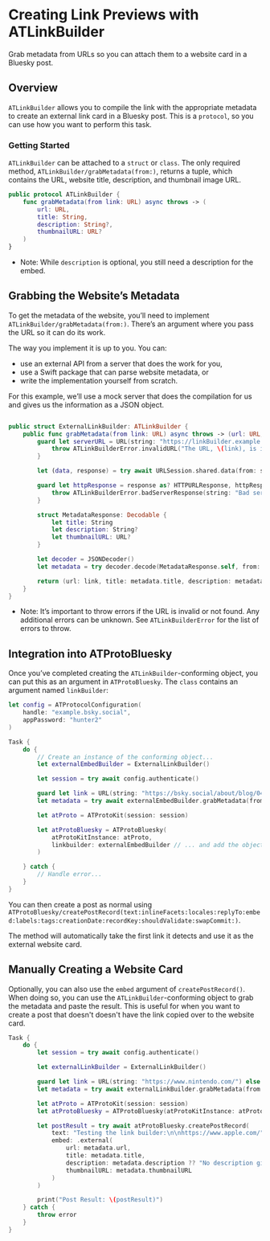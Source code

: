 # Creating Link Previews with ATLinkBuilder

Grab metadata from URLs so you can attach them to a website card in a Bluesky post.

## Overview

``ATLinkBuilder`` allows you to compile the link with the appropriate metadata to create an external link card in a Bluesky post. This is a `protocol`, so you can use how you want to perform this task.

### Getting Started

`ATLinkBuilder` can be attached to a `struct` or `class`. The only required method, ``ATLinkBuilder/grabMetadata(from:)``, returns a tuple, which contains the URL, website title, description, and thumbnail image URL.

```swift
public protocol ATLinkBuilder {
    func grabMetadata(from link: URL) async throws -> (
        url: URL,
        title: String,
        description: String?,
        thumbnailURL: URL?
    )
}
```

- Note: While `description` is optional, you still need a description for the embed.

## Grabbing the Website’s Metadata

To get the metadata of the website, you’ll need to implement ``ATLinkBuilder/grabMetadata(from:)``. There’s an argument where you pass the URL so it can do its work.

The way you implement it is up to you. You can:
- use an external API from a server that does the work for you,
- use a Swift package that can parse website metadata, or
- write the implementation yourself from scratch.

For this example, we’ll use a mock server that does the compilation for us and gives us the information as a JSON object.

```swift

public struct ExternalLinkBuilder: ATLinkBuilder {
    public func grabMetadata(from link: URL) async throws -> (url: URL, title: String, description: String?, thumbnailURL: URL?) {
        guard let serverURL = URL(string: "https://linkBuilder.example.com/api/metadata?link=\(link.absoluteString)") else {
            throw ATLinkBuilderError.invalidURL("The URL, \(link), is invalid.")
        }

        let (data, response) = try await URLSession.shared.data(from: serverURL)

        guard let httpResponse = response as? HTTPURLResponse, httpResponse.statusCode == 200 else {
            throw ATLinkBuilderError.badServerResponse(string: "Bad server response: \(response)")
        }

        struct MetadataResponse: Decodable {
            let title: String
            let description: String?
            let thumbnailURL: URL?
        }

        let decoder = JSONDecoder()
        let metadata = try decoder.decode(MetadataResponse.self, from: data)

        return (url: link, title: metadata.title, description: metadata.description ?? "No description given.", thumbnailURL: metadata.thumbnailURL)
    }
}

```

- Note: It’s important to throw errors if the URL is invalid or not found. Any additional errors can be unknown. See ``ATLinkBuilderError`` for the list of errors to throw.

## Integration into ATProtoBluesky

Once you’ve completed creating the `ATLinkBuilder`-conforming object, you can put this as an argument in ``ATProtoBluesky``. The `class` contains an argument named `linkBuilder`:

```swift
let config = ATProtocolConfiguration(
    handle: "example.bsky.social",
    appPassword: "hunter2"
)

Task {
    do {
        // Create an instance of the conforming object...
        let externalEmbedBuilder = ExternalLinkBuilder()

        let session = try await config.authenticate()

        guard let link = URL(string: "https://bsky.social/about/blog/04-01-2024-bluesky-shorts") else { return }
        let metadata = try await externalEmbedBuilder.grabMetadata(from: link)

        let atProto = ATProtoKit(session: session)

        let atProtoBluesky = ATProtoBluesky(
            atProtoKitInstance: atProto,
            linkbuilder: externalEmbedBuilder // ... and add the object in here.
        )

    } catch {
        // Handle error...
    }
}
```

You can then create a post as normal using ``ATProtoBluesky/createPostRecord(text:inlineFacets:locales:replyTo:embed:labels:tags:creationDate:recordKey:shouldValidate:swapCommit:)``.

The method will automatically take the first link it detects and use it as the external website card.

## Manually Creating a Website Card

Optionally, you can also use the `embed` argument of `createPostRecord()`. When doing so, you can use the `ATLinkBuilder`-conforming object to grab the metadata and paste the result. This is useful for when you want to create a post that doesn't doesn't have the link copied over to the website card.


```swift
Task {
    do {
        let session = try await config.authenticate()

        let externalLinkBuilder = ExternalLinkBuilder()

        guard let link = URL(string: "https://www.nintendo.com/") else { return }
        let metadata = try await externalLinkBuilder.grabMetadata(from: link)

        let atProto = ATProtoKit(session: session)
        let atProtoBluesky = ATProtoBluesky(atProtoKitInstance: atProto)

        let postResult = try await atProtoBluesky.createPostRecord(
            text: "Testing the link builder:\n\nhttps://www.apple.com/",
            embed: .external(
                url: metadata.url,
                title: metadata.title,
                description: metadata.description ?? "No description given.",
                thumbnailURL: metadata.thumbnailURL
            )
        )

        print("Post Result: \(postResult)")
    } catch {
        throw error
    }
}
```
